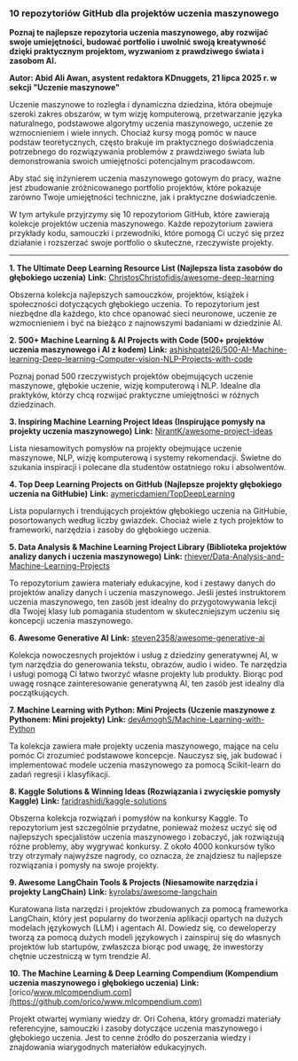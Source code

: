 ### 10 repozytoriów GitHub dla projektów uczenia maszynowego

**Poznaj te najlepsze repozytoria uczenia maszynowego, aby rozwijać swoje umiejętności, budować portfolio i uwolnić swoją kreatywność dzięki praktycznym projektom, wyzwaniom z prawdziwego świata i zasobom AI.**

**Autor: Abid Ali Awan, asystent redaktora KDnuggets, 21 lipca 2025 r. w sekcji "Uczenie maszynowe"**

Uczenie maszynowe to rozległa i dynamiczna dziedzina, która obejmuje szeroki zakres obszarów, w tym wizję komputerową, przetwarzanie języka naturalnego, podstawowe algorytmy uczenia maszynowego, uczenie ze wzmocnieniem i wiele innych. Chociaż kursy mogą pomóc w nauce podstaw teoretycznych, często brakuje im praktycznego doświadczenia potrzebnego do rozwiązywania problemów z prawdziwego świata lub demonstrowania swoich umiejętności potencjalnym pracodawcom.

Aby stać się inżynierem uczenia maszynowego gotowym do pracy, ważne jest zbudowanie zróżnicowanego portfolio projektów, które pokazuje zarówno Twoje umiejętności techniczne, jak i praktyczne doświadczenie.

W tym artykule przyjrzymy się 10 repozytoriom GitHub, które zawierają kolekcje projektów uczenia maszynowego. Każde repozytorium zawiera przykłady kodu, samouczki i przewodniki, które pomogą Ci uczyć się przez działanie i rozszerzać swoje portfolio o skuteczne, rzeczywiste projekty.

---

**1. The Ultimate Deep Learning Resource List (Najlepsza lista zasobów do głębokiego uczenia)**
**Link:** [ChristosChristofidis/awesome-deep-learning](https://github.com/ChristosChristofidis/awesome-deep-learning)

Obszerna kolekcja najlepszych samouczków, projektów, książek i społeczności dotyczących głębokiego uczenia. To repozytorium jest niezbędne dla każdego, kto chce opanować sieci neuronowe, uczenie ze wzmocnieniem i być na bieżąco z najnowszymi badaniami w dziedzinie AI.

**2. 500+ Machine Learning & AI Projects with Code (500+ projektów uczenia maszynowego i AI z kodem)**
**Link:** [ashishpatel26/500-AI-Machine-learning-Deep-learning-Computer-vision-NLP-Projects-with-code](https://github.com/ashishpatel26/500-AI-Machine-learning-Deep-learning-Computer-vision-NLP-Projects-with-code)

Poznaj ponad 500 rzeczywistych projektów obejmujących uczenie maszynowe, głębokie uczenie, wizję komputerową i NLP. Idealne dla praktyków, którzy chcą rozwijać praktyczne umiejętności w różnych dziedzinach.

**3. Inspiring Machine Learning Project Ideas (Inspirujące pomysły na projekty uczenia maszynowego)**
**Link:** [NirantK/awesome-project-ideas](https://github.com/NirantK/awesome-project-ideas)

Lista niesamowitych pomysłów na projekty obejmujące uczenie maszynowe, NLP, wizję komputerową i systemy rekomendacji. Świetne do szukania inspiracji i polecane dla studentów ostatniego roku i absolwentów.

**4. Top Deep Learning Projects on GitHub (Najlepsze projekty głębokiego uczenia na GitHubie)**
**Link:** [aymericdamien/TopDeepLearning](https://github.com/aymericdamien/TopDeepLearning)

Lista popularnych i trendujących projektów głębokiego uczenia na GitHubie, posortowanych według liczby gwiazdek. Chociaż wiele z tych projektów to frameworki, narzędzia i zasoby do głębokiego uczenia.

**5. Data Analysis & Machine Learning Project Library (Biblioteka projektów analizy danych i uczenia maszynowego)**
**Link:** [rhiever/Data-Analysis-and-Machine-Learning-Projects](https://github.com/rhiever/Data-Analysis-and-Machine-Learning-Projects)

To repozytorium zawiera materiały edukacyjne, kod i zestawy danych do projektów analizy danych i uczenia maszynowego. Jeśli jesteś instruktorem uczenia maszynowego, ten zasób jest idealny do przygotowywania lekcji dla Twojej klasy lub pomagania studentom w skuteczniejszym uczeniu się koncepcji uczenia maszynowego.

**6. Awesome Generative AI**
**Link:** [steven2358/awesome-generative-ai](https://github.com/steven2358/awesome-generative-ai)

Kolekcja nowoczesnych projektów i usług z dziedziny generatywnej AI, w tym narzędzia do generowania tekstu, obrazów, audio i wideo. Te narzędzia i usługi pomogą Ci łatwo tworzyć własne projekty lub produkty. Biorąc pod uwagę rosnące zainteresowanie generatywną AI, ten zasób jest idealny dla początkujących.

**7. Machine Learning with Python: Mini Projects (Uczenie maszynowe z Pythonem: Mini projekty)**
**Link:** [devAmoghS/Machine-Learning-with-Python](https://github.com/devAmoghS/Machine-Learning-with-Python)

Ta kolekcja zawiera małe projekty uczenia maszynowego, mające na celu pomóc Ci zrozumieć podstawowe koncepcje. Nauczysz się, jak budować i implementować modele uczenia maszynowego za pomocą Scikit-learn do zadań regresji i klasyfikacji.

**8. Kaggle Solutions & Winning Ideas (Rozwiązania i zwycięskie pomysły Kaggle)**
**Link:** [faridrashidi/kaggle-solutions](https://github.com/faridrashidi/kaggle-solutions)

Obszerna kolekcja rozwiązań i pomysłów na konkursy Kaggle. To repozytorium jest szczególnie przydatne, ponieważ możesz uczyć się od najlepszych specjalistów uczenia maszynowego i zobaczyć, jak rozwiązują różne problemy, aby wygrywać konkursy. Z około 4000 konkursów tylko trzy otrzymały najwyższe nagrody, co oznacza, że znajdziesz tu najlepsze rozwiązania i pomysły na swoje projekty.

**9. Awesome LangChain Tools & Projects (Niesamowite narzędzia i projekty LangChain)**
**Link:** [kyrolabs/awesome-langchain](https://github.com/kyrolabs/awesome-langchain)

Kuratowana lista narzędzi i projektów zbudowanych za pomocą frameworka LangChain, który jest popularny do tworzenia aplikacji opartych na dużych modelach językowych (LLM) i agentach AI. Dowiedz się, co deweloperzy tworzą za pomocą dużych modeli językowych i zainspiruj się do własnych projektów lub startupów, zwłaszcza biorąc pod uwagę, że inwestorzy chętnie uczestniczą w tym trendzie AI.

**10. The Machine Learning & Deep Learning Compendium (Kompendium uczenia maszynowego i głębokiego uczenia)**
**Link:** [orico/www.mlcompendium.com](https://github.com/orico/www.mlcompendium.com)

Projekt otwartej wymiany wiedzy dr. Ori Cohena, który gromadzi materiały referencyjne, samouczki i zasoby dotyczące uczenia maszynowego i głębokiego uczenia. Jest to cenne źródło do poszerzania wiedzy i znajdowania wiarygodnych materiałów edukacyjnych.
